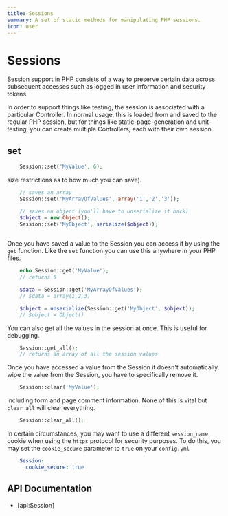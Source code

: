 ```yaml
---
title: Sessions
summary: A set of static methods for manipulating PHP sessions.
icon: user
---
```

# Sessions

Session support in PHP consists of a way to preserve certain data across subsequent accesses such as logged in user
information and security tokens.

In order to support things like testing, the session is associated with a particular Controller.  In normal usage,
this is loaded from and saved to the regular PHP session, but for things like static-page-generation and
unit-testing, you can create multiple Controllers, each with their own session.
 
## set

```php
	Session::set('MyValue', 6);

```
size restrictions as to how much you can save).

```php
	// saves an array
	Session::set('MyArrayOfValues', array('1','2','3'));

	// saves an object (you'll have to unserialize it back)
	$object = new Object();
	Session::set('MyObject', serialize($object));
 
```

Once you have saved a value to the Session you can access it by using the `get` function. Like the `set` function you 
can use this anywhere in your PHP files.

```php
	echo Session::get('MyValue'); 
	// returns 6

	$data = Session::get('MyArrayOfValues'); 
	// $data = array(1,2,3)

	$object = unserialize(Session::get('MyObject', $object)); 
	// $object = Object()

```

You can also get all the values in the session at once. This is useful for debugging.
	
```php
	Session::get_all(); 
	// returns an array of all the session values.

```

Once you have accessed a value from the Session it doesn't automatically wipe the value from the Session, you have
to specifically remove it. 

```php
	Session::clear('MyValue');

```
including form and page comment information. None of this is vital but `clear_all` will clear everything.
	
```php
	Session::clear_all();

```

In certain circumstances, you may want to use a different `session_name` cookie when using the `https` protocol for security purposes. To do this, you may set the `cookie_secure` parameter to `true` on your `config.yml`

```yml
	Session:
	  cookie_secure: true

```


## API Documentation

* [api:Session]
